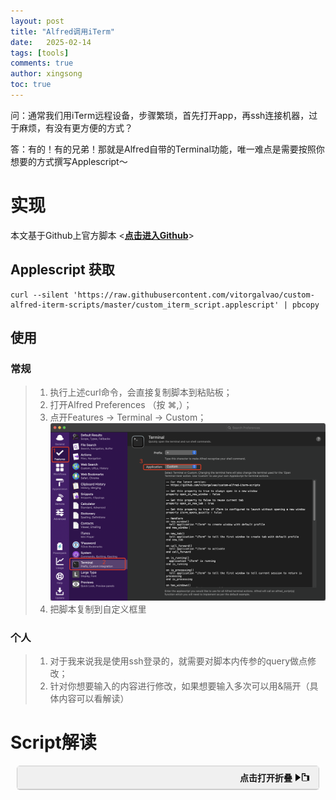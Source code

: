 ```yaml
---
layout: post
title: "Alfred调用iTerm"
date:   2025-02-14
tags: [tools]
comments: true
author: xingsong
toc: true
---
```


问：通常我们用iTerm远程设备，步骤繁琐，首先打开app，再ssh连接机器，过于麻烦，有没有更方便的方式？

答：有的！有的兄弟！那就是Alfred自带的Terminal功能，唯一难点是需要按照你想要的方式撰写Applescript～

<!-- more -->

# 实现

本文基于Github上官方脚本 <[**点击进入Github**]( https://github.com/vitorgalvao/custom-alfred-iterm-scripts )>

## Applescript 获取

```shell
curl --silent 'https://raw.githubusercontent.com/vitorgalvao/custom-alfred-iterm-scripts/master/custom_iterm_script.applescript' | pbcopy
```

## 使用

### 常规
> 1. 执行上述curl命令，会直接复制脚本到粘贴板；
> 2. 打开Alfred Preferences （按 ⌘,）；
> 3. 点开Features -> Terminal -> Custom；
> ![alfred_terminal](/images/2025-02-14-Custom_Alfred_iTerm/alfred_terminal.png)
> 4. 把脚本复制到自定义框里

### 个人
> 1. 对于我来说我是使用ssh登录的，就需要对脚本内传参的query做点修改；
> 2. 针对你想要输入的内容进行修改，如果想要输入多次可以用&隔开（具体内容可以看解读）

# Script解读
<details class="code-box">
  <summary class="code-box-title">
    <span class="summary-text">点击打开折叠</span>
    <span class="summary-arrow"></span>
    <button class="copy-button">
      <svg xmlns="http://www.w3.org/2000/svg" viewBox="0 0 24 24" width="16" height="16">
        <path fill="none" d="M0 0h24v24H0z"/>
        <path d="M17 7h-5v-5C12 2.5 11.6 2 11 2H4c-.6 0-1 .5-1 1v16c0 .5.4 1 1 1h16c.5 0 1-.5 1-1V8c0-.6-.5-1-1-1zm-1 14H5V4h6v5h5v12zM8 6h3v3H8V6z"/>
      </svg>
    </button>
  </summary>
<div class="code-box-content">
<pre><code>
<span style="color: green;">-- 定义一个变量 是否始终在新窗口中打开 iTerm（主进程中调用，如果为 true 意味着，无论当前 iTerm 中已经有多少窗口或标签页，脚本都会强制在新窗口中打开新的会话）</span>
property open_in_new_window : false

<span style="color: green;">-- 定义一个变量 是否在新标签页中打开 iTerm（主进程中调用，这意味着，新的会话将在当前窗口的新标签页中打开）</span>
property open_in_new_tab : true

<span style="color: green;">-- 定义一个变量 iTerm 是否有开启“quietly”启动选项（即启动时不打开新窗口，后台启动）</span>
property iterm_opens_quietly : false

<span style="color: green;">-- 处理阶段各函数</span>
on new_window()
  <span style="color: green;">-- 创建一个新 iTerm 窗口，使用默认的配置</span>
  tell application "iTerm" to create window with default profile
end new_window 

on new_tab()
  <span style="color: green;">-- 在当前 iTerm 窗口中创建一个新的标签页，使用默认配置</span>
  tell application "iTerm" to tell the first window to create tab with default profile
end new_tab

on call_forward()
  <span style="color: green;">-- 激活 iTerm ，如果 iTerm 存在则页面跳转到应用，如果不存在则打开应用</span>
  tell application "iTerm" to activate
end call_forward

<span style="color: green;">-- 假设函数，检查 iTerm 是否运行中</span>
on is_running()
  application "iTerm" is running
end is_running

on is_processing()
  <span style="color: green;">-- 检查当前 iTerm2 会话是否正在处理命令</span>
  tell application "iTerm" to tell the first window to tell current session to return is processing
end is_processing

<span style="color: green;">-- 检查 iTerm2 是否有有效的窗口、标签页和会话。并检查会话中是否存在文本</span>
on has_windows()
  if not is_running() then return false  <span style="color: green;">-- 判断 iTerm 窗口没有运行，函数返回false</span>

  tell application "iTerm"  <span style="color: green;">-- tell 块用于将后续命令发送给 iTerm</span>
    if windows is {} then return false  <span style="color: green;">-- 判断 windows 列表是否为空，为空表示没有打开的窗口，函数返回 false</span>
    if tabs of current window is {} then return false  <span style="color: green;">-- 检查标签列表是否为空。如果为空，则表示当前窗口没有标签，函数返回 false</span>
    if sessions of current tab of current window is {} then return false  <span style="color: green;">-- 检查会话列表是否为空。如果为空，则表示当前标签没有会话，函数返回 false</span>

    set session_text to contents of current session of current tab of current window  <span style="color: green;">-- 将获取的会话内容存储在变量 session_text 中</span>
    if words of session_text is {} then return false  <span style="color: green;">-- 检查 session_text 中的单词列表是否为空。如果为空，则表示会话内容为空，函数返回 false</span>
  end tell 

  true  <span style="color: green;">-- 隐式返回true</span>
end has_windows

<span style="color: green;">-- 向当前 iTerm 会话发送文本</span>
on send_text(custom_text) 
  <span style="color: green;">-- 如下按照我的习惯，是先固定命令 ssh 到堡垒机，再通过传入的文本(即设备hostname)连接；按照个人习惯修改 write text 后的参数即可</span>
  tell application "iTerm" to tell the first window to tell current session to write text  "ssh you_name@you_ip\n" & custom_text & return
end send_text

<span style="color: green;">-- 主程序</span>
on alfred_script(query)
  if has_windows() then
    <span style="color: green;">-- has_windows函数通过，表示存在窗口；按照开头拟定的规则参数，决定如何处理新的会话</span>
    if open_in_new_window then
      new_window()
    else if open_in_new_tab then
      new_tab()
    else
      <span style="color: green;">-- 复用当前的标签页，可不写</span>
    end if
  else
    <span style="color: green;">-- 该判断防止如果 iTerm 没有窗口，但是设置了后台运行(例如配置了"quietly"启动)，继续执行创建新窗口，会出现两个窗口的情况</span>
    -- one from opening the application, and the other from the command
    <span style="color: green;">-- 当 iTerm 有运行，或开启了“quietly”后台启动，这意味着 iTerm 已经启动，但可能没有窗口，调用new_window函数打开一个新窗口</span>
    if is_running() or iterm_opens_quietly then
      new_window()
    else
      call_forward()  <span style="color: green;">-- iTerm 没有后台运行，用 activate 开启/跳转到应用</span>
    end if
  end if

  <span style="color: green;">-- 输入缓冲处理</span>
  <span style="color: green;">-- macOS 缓冲TTY大小为1024字节，如果 query 超过该大小，会循环检查知道会话不再处理命令，这样做是为了避免输入被截断</span>
  if length of query > 1024
    repeat 500 times <span style="color: green;">-- repeat 循环500次，循环的目的是等待 iTerm 会话完成之前的处理</span>
      if not is_processing() then exit repeat  <span style="color: green;">-- 当 is_processing 函数处理完，返回false，exit repeat 会立刻退出 repeat 循环</span>
      delay 0.01  <span style="color: green;">-- 此处用 delay 而不用 with timeout 是因为 with timeout 和 repeat 不兼容</span>
    end repeat
  end if

  <span style="color: green;">-- 循环等待 iTerm 窗口的出现，并确保向 iTerm 发送文本 query</span>
  repeat 500 times
    if has_windows() then <span style="color: green;">-- 当空窗口出现的时候，传入文本，跳转应用</span>
      send_text(query)
      call_forward()
      exit repeat
    end if

    delay 0.01
  end repeat
end alfred_script
</code></pre>
</div>
</details>

<style>
.code-box {
  border: 1px solid #ccc; /* 边框 */
  border-radius: 5px; /* 圆角 */
  margin: 10px; /* 外边距 */
  font-family: monospace; /* 等宽字体 */
  background-color: #f9f9f9; /* 背景颜色 */
}

.code-box-title {
  background-color: #f0f0f0; /* 标题背景色 */
  padding: 8px; /* 内边距 */
  cursor: pointer; /* 鼠标样式 */
  font-weight: bold; /* 字体加粗 */
  border-bottom: 1px solid #ccc; /* 标题底部边框 */
  display: flex; /* 使用 flexbox 布局 */
  justify-content: space-between; /* 将内容分散对齐 */
  align-items: center; /* 垂直居中对齐 */
}

.summary-text {
  flex-grow: 1; /* 允许文本扩展以占据剩余空间 */
  text-align: right; /* 文本右对齐 */
}

.summary-arrow {
  width: 0;
  height: 0;
  border-top: 6px solid transparent;
  border-bottom: 6px solid transparent;
  border-left: 8px solid black; /* 三角形图标 */
  margin-left: 5px; /* 添加一些间距 */
}

.code-box[open] .summary-arrow {
  transform: rotate(90deg); /* 展开时旋转三角形 */
}

.code-box-content {
  padding: 10px; /* 代码内容内边距 */
  padding-top: 10px;
  padding-bottom: 10px;
  overflow-x: auto; /* 水平滚动条 */
  white-space: pre;
}

/* 如果使用<details>标签，添加以下样式 */
.code-box[open] .code-box-title {
    border-bottom: none;
}

.copy-button {
  background: transparent;
  border: none;
  cursor: pointer;
  padding: 0;
  margin-right: 5px;
}

.copy-button svg {
  vertical-align: middle;
}
</style>


<script>
  const codeBoxes = document.querySelectorAll('.code-box');

  codeBoxes.forEach(codeBox => {
    const copyButton = codeBox.querySelector('.copy-button');
    const codeContent = codeBox.querySelector('pre code');

    copyButton.addEventListener('click', () => {
      navigator.clipboard.writeText(codeContent.textContent)
        .then(() => {
          copyButton.innerHTML = '<svg xmlns="http://www.w3.org/2000/svg" viewBox="0 0 24 24" width="16" height="16"><path fill="none" d="M0 0h24v24H0z"/><path d="M9 16.17L4.83 12l-1.42 1.41L9 19 21 7l-1.41-1.41z"/></svg>'; // 替换为对勾图标
          setTimeout(() => {
            copyButton.innerHTML = '<svg xmlns="http://www.w3.org/2000/svg" viewBox="0 0 24 24" width="16" height="16"><path fill="none" d="M0 0h24v24H0z"/><path d="M17 7h-5v-5C12 2.5 11.6 2 11 2H4c-.6 0-1 .5-1 1v16c0 .5.4 1 1 1h16c.5 0 1-.5 1-1V8c0-.6-.5-1-1-1zm-1 14H5V4h6v5h5v12zM8 6h3v3H8V6z"/></svg>'; // 恢复复制图标
          }, 2000); // 2秒后恢复
        })
        .catch(err => {
          console.error('复制失败: ', err);
          copyButton.textContent = '复制失败';
          setTimeout(() => {
            copyButton.textContent = '复制';
          }, 2000);
        });
    });
  });
</script>